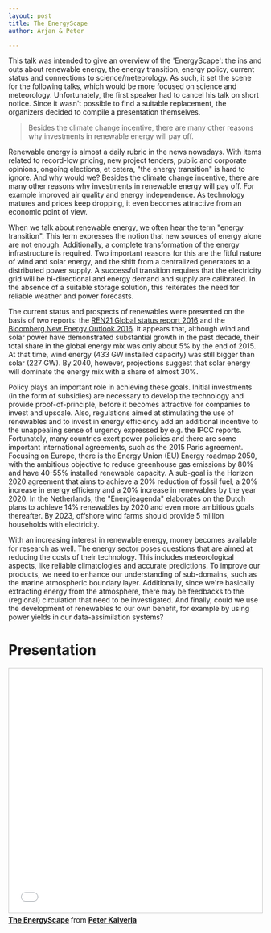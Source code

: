 ```yaml
---
layout: post
title: The EnergyScape
author: Arjan & Peter

---
```


This talk was intended to give an overview of the 'EnergyScape': the ins and outs about renewable energy, the energy transition, energy policy, current status and connections to science/meteorology. As such, it set the scene for the following talks, which would be more focused on science and meteorology. Unfortunately, the first speaker had to cancel his talk on short notice. Since it wasn't possible to find a suitable replacement, the organizers decided to compile a presentation themselves.

> Besides the climate change incentive, there are many other reasons why investments in renewable energy will pay off.

Renewable energy is almost a daily rubric in the news nowadays. With items related to record-low pricing, new project tenders, public and corporate opinions, ongoing elections, et cetera, "the energy transition" is hard to ignore. And why would we? Besides the climate change incentive, there are many other reasons why investments in renewable energy will pay off. For example improved air quality and energy independence. As technology matures and prices keep dropping, it even becomes attractive from an economic point of view.

When we talk about renewable energy, we often hear the term "energy transition". This term expresses the notion that new sources of energy alone are not enough. Additionally, a complete transformation of the energy infrastructure is required. Two important reasons for this are the fitful nature of wind and solar energy, and the shift from a centralized generators to a distributed power supply. A successful transition requires that the electricity grid will be bi-directional and energy demand and supply are calibrated. In the absence of a suitable storage solution, this reiterates the need for reliable weather and power forecasts.

The current status and prospects of renewables were presented on the basis of two reports: <!--more--> the [REN21 Global status report 2016](http://www.ren21.net/status-of-renewables/global-status-report/) and the [Bloomberg New Energy Outlook 2016](https://www.bloomberg.com/company/new-energy-outlook/). It appears that, although wind and solar power have demonstrated substantial growth in the past decade, their total share in the global energy mix was only about 5% by the end of 2015. At that time, wind energy (433 GW installed capacity) was still bigger than solar (227 GW). By 2040, however, projections suggest that solar energy will dominate the energy mix with a share of almost 30%.

Policy plays an important role in achieving these goals. Initial investments (in the form of subsidies) are necessary to develop the technology and provide proof-of-principle, before it becomes attractive for companies to invest and upscale. Also, regulations aimed at stimulating the use of renewables and to invest in energy efficiency add an additional incentive to the unappealing sense of urgency expressed by e.g. the IPCC reports. Fortunately, many countries exert power policies and there are some important international agreements, such as the 2015 Paris agreement. Focusing on Europe, there is the Energy Union (EU) Energy roadmap 2050, with the ambitious objective to reduce greenhouse gas emissions by 80% and have 40-55% installed renewable capacity. A sub-goal is the Horizon 2020 agreement that aims to achieve a 20% reduction of fossil fuel, a 20% increase in energy efficieny and a 20% increase in renewables by the year 2020. In the Netherlands, the "Energieagenda" elaborates on the Dutch plans to achieve 14% renewables by 2020 and even more ambitious goals thereafter. By 2023, offshore wind farms should provide 5 million households with electricity.

With an increasing interest in renewable energy, money becomes available for research as well. The energy sector poses questions that are aimed at reducing the costs of their technology. This includes meteorological aspects, like reliable climatologies and accurate predictions. To improve our products, we need to enhance our understanding of sub-domains, such as the marine atmospheric boundary layer. Additionally, since we're basically extracting energy from the atmosphere, there may be feedbacks to the (regional) circulation that need to be investigated. And finally, could we use the development of renewables to our own benefit, for example by using power yields in our data-assimilation systems?

# Presentation
<iframe src="//www.slideshare.net/slideshow/embed_code/key/j40nGrXkAreS5B" width="595" height="485" frameborder="0" marginwidth="0" marginheight="0" scrolling="no" style="border:1px solid #CCC; border-width:1px; margin-bottom:5px; max-width: 100%;" allowfullscreen> </iframe> <div style="margin-bottom:5px"> <strong> <a href="//www.slideshare.net/PeterKalverla/the-energyscape" title="The EnergyScape" target="_blank">The EnergyScape</a> </strong> from <strong><a target="_blank" href="https://www.slideshare.net/PeterKalverla">Peter Kalverla</a></strong> </div>
